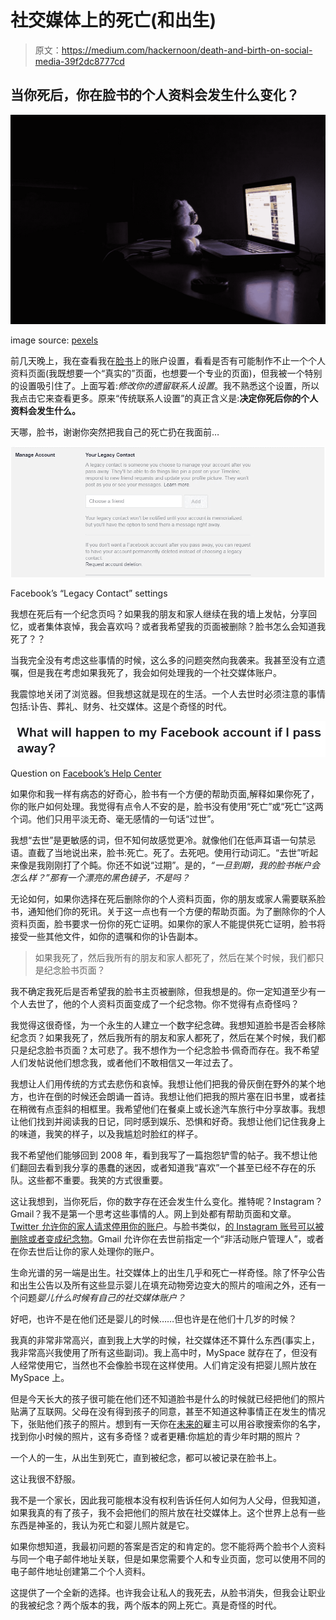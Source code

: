 # 社交媒体上的死亡(和出生)

> 原文：<https://medium.com/hackernoon/death-and-birth-on-social-media-39f2dc8777cd>

## 当你死后，你在脸书的个人资料会发生什么变化？

![](img/46dabc66e85cd22237cb196e447e9196.png)

image source: [pexels](https://www.pexels.com/photo/bear-business-computer-connection-461497/)

前几天晚上，我在查看我在[脸书](https://hackernoon.com/tagged/facebook)上的账户设置，看看是否有可能制作不止一个个人资料页面(我既想要一个“真实的”页面，也想要一个专业的页面)，但我被一个特别的设置吸引住了。上面写着:*修改你的遗留联系人设置*。我不熟悉这个设置，所以我点击它来查看更多。原来“传统联系人设置”的真正含义是:**决定你死后你的个人资料会发生什么。**

天哪，脸书，谢谢你突然把我自己的死亡扔在我面前…

![](img/0caf04f3dc97ebdbdcdcd69dc5498f4f.png)

Facebook’s “Legacy Contact” settings

我想在死后有一个纪念页吗？如果我的朋友和家人继续在我的墙上发帖，分享回忆，或者集体哀悼，我会喜欢吗？或者我希望我的页面被删除？脸书怎么会知道我死了？？

当我完全没有考虑这些事情的时候，这么多的问题突然向我袭来。我甚至没有立遗嘱，但是我在考虑如果我死了，我会如何处理我的一个社交媒体账户。

我震惊地关闭了浏览器。但我想这就是现在的生活。一个人去世时必须注意的事情包括:讣告、葬礼、财务、社交媒体。这是个奇怪的时代。

![](img/7ae9dfce3a6b32b469dc77a1a7408c8a.png)

Question on [Facebook’s Help Center](https://www.facebook.com/help/103897939701143)

如果你和我一样有病态的好奇心，脸书有一个方便的帮助页面,解释如果你死了，你的账户如何处理。我觉得有点令人不安的是，脸书没有使用“死亡”或“死亡”这两个词。他们只用平淡无奇、毫无感情的一句话“过世”。

我想“去世”是更敏感的词，但不知何故感觉更冷。就像他们在低声耳语一句禁忌语。直截了当地说出来，脸书:死亡。死了。去死吧。使用行动词汇。“去世”听起来像是我刚刚打了个盹。你还不如说“过期”。是的，*“一旦到期，我的脸书帐户会怎么样？”那有一个漂亮的黑色镜子，不是吗？*

无论如何，如果你选择在死后删除你的个人资料页面，你的朋友或家人需要联系脸书，通知他们你的死讯。关于这一点也有一个方便的帮助页面。为了删除你的个人资料页面，脸书要求一份你的死亡证明。如果你的家人不能提供死亡证明，脸书将接受一些其他文件，如你的遗嘱和你的讣告副本。

> 如果我死了，然后我所有的朋友和家人都死了，然后在某个时候，我们都只是纪念脸书页面？

我不确定我死后是否希望我的脸书主页被删除，但我想是的。你一定知道至少有一个人去世了，他的个人资料页面变成了一个纪念物。你不觉得有点奇怪吗？

我觉得这很奇怪，为一个永生的人建立一个数字纪念碑。我想知道脸书是否会移除纪念页？如果我死了，然后我所有的朋友和家人都死了，然后在某个时候，我们都只是纪念脸书页面？太可悲了。我不想作为一个纪念脸书·佩奇而存在。我不希望人们发帖说他们想念我，或者他们不敢相信又一年过去了。

我想让人们用传统的方式去悲伤和哀悼。我想让他们把我的骨灰倒在野外的某个地方，也许在倒的时候还会朗诵一首诗。我想让他们把我的照片塞在旧书里，或者挂在稍微有点歪斜的相框里。我希望他们在餐桌上或长途汽车旅行中分享故事。我想让他们找到并阅读我的日记，同时感到娱乐、恐惧和好奇。我想让他们记住我身上的味道，我笑的样子，以及我尴尬时脸红的样子。

我不希望他们能够回到 2008 年，看到我写了一篇抱怨铲雪的帖子。我不想让他们翻回去看到我分享的愚蠢的迷因，或者知道我“喜欢”一个甚至已经不存在的乐队。这些都不重要。我笑的方式很重要。

这让我想到，当你死后，你的数字存在还会发生什么变化。推特呢？Instagram？Gmail？我不是第一个思考这些事情的人。网上到处都有帮助页面和文章。 [Twitter 允许你的家人请求停用你的账户](https://help.twitter.com/en/rules-and-policies/contact-twitter-about-a-deceased-family-members-account)。与脸书类似，[的 Instagram 账号可以被删除或者变成纪念物](https://help.instagram.com/264154560391256?helpref=faq_content)。Gmail 允许你在去世前指定一个“非活动账户管理人”，或者在你去世后让你的家人处理你的账户。

生命光谱的另一端是出生。社交媒体上的出生几乎和死亡一样奇怪。除了怀孕公告和出生公告以及所有这些显示婴儿在填充动物旁边变大的照片的喧闹之外，还有一个问题*婴儿什么时候有自己的社交媒体账户？*

好吧，也许不是在他们还是婴儿的时候……但也许是在他们十几岁的时候？

我真的非常非常高兴，直到我上大学的时候，社交媒体还不算什么东西(事实上，我非常高兴我使用了所有这些副词)。我上高中时，MySpace 就存在了，但没有人经常使用它，当然也不会像脸书现在这样使用。人们肯定没有把婴儿照片放在 MySpace 上。

但是今天长大的孩子很可能在他们还不知道脸书是什么的时候就已经把他们的照片贴满了互联网。父母在没有得到孩子的同意，甚至不知道这种事情正在发生的情况下，张贴他们孩子的照片。想到有一天你在[未来的](https://hackernoon.com/tagged/future)雇主可以用谷歌搜索你的名字，找到你小时候的照片，这有多奇怪？或者更糟:你尴尬的青少年时期的照片？

一个人的一生，从出生到死亡，直到被纪念，都可以被记录在脸书上。

这让我很不舒服。

我不是一个家长，因此我可能根本没有权利告诉任何人如何为人父母，但我知道，如果我真的有了孩子，我不会把他们的照片放在社交媒体上。这个世界上总有一些东西是神圣的，我认为死亡和婴儿照片就是它。

如果你想知道，我最初问题的答案是否定的和肯定的。您不能将两个脸书个人资料与同一个电子邮件地址关联，但是如果您需要个人和专业页面，您可以使用不同的电子邮件地址创建第二个个人资料。

这提供了一个全新的选择。也许我会让私人的我死去，从脸书消失，但我会让职业的我被纪念？两个版本的我，两个版本的网上死亡。真是奇怪的时代。